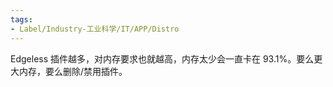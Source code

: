 ```yaml
---
tags:
- Label/Industry-工业科学/IT/APP/Distro
---
```


Edgeless 插件越多，对内存要求也就越高，内存太少会一直卡在 93.1%。要么更大内存，要么删除/禁用插件。
